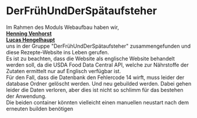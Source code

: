 # DerFrühUndDerSpätaufsteher

Im Rahmen des Moduls Webaufbau haben wir, <br>
**[Henning Venhorst](https://git.ai.fh-erfurt.de/he5102ve)** <br>
**[Lucas Hengelhaupt](https://git.ai.fh-erfurt.de/lu7683he)** <br>
uns in der Gruppe "DerFrühUndDerSpätaufsteher" zusammengefunden und diese Rezepte-Website ins Leben gerufen.
<br>
Es ist zu beachten, dass die Website als englische Website behandelt werden soll, da die USDA Food Data Central API, welche zur Nährstoffe der Zutaten ermittelt nur auf Englisch verfügbar ist. <br>
Für den Fall, dass die Datenbank den Fehlercode 14 wirft, muss leider der database Ordner gelöscht werden. Und neu gebuilded werden. Dabei gehen leider die Daten verloren, aber dies ist nicht so schlimm für das bestehen der Anwendung.
<br>
Die beiden container könnten vielleicht einen manuellen neustart nach dem erneuten builden benötigen
